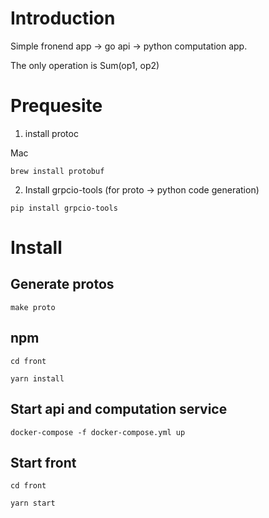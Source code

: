 # Introduction

Simple fronend app -> go api -> python computation app.

The only operation is Sum(op1, op2)

# Prequesite

1. install protoc

Mac
```
brew install protobuf
```

2. Install grpcio-tools (for proto -> python code generation)

```
pip install grpcio-tools
```

# Install
## Generate protos

```
make proto
```

## npm

```
cd front

yarn install
```

## Start api and computation service

```
docker-compose -f docker-compose.yml up
```

## Start front

```
cd front

yarn start

```

